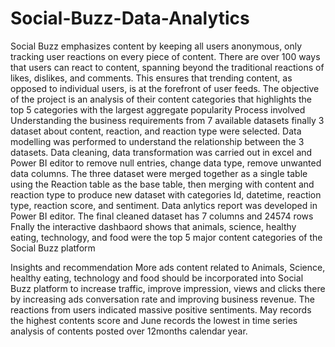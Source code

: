 # Social-Buzz-Data-Analytics
Social Buzz emphasizes content by keeping all users anonymous, only tracking user reactions on every piece of content.
There are over 100 ways that users can react to content, spanning beyond the traditional reactions of likes, dislikes, and comments.
This ensures that trending content, as opposed to individual users, is at the forefront of user feeds.
The objective of the project is an analysis of their content categories that highlights the top 5 categories with the largest aggregate popularity
Process involved 
Understanding the business requirements from 7 available datasets
finally 3 dataset about content, reaction, and reaction type were selected.
Data modelling was performed to understand the relationship between the 3 datasets.
Data cleaning, data transformation was carried out in excel and Power BI editor to remove null entries,  change data type, remove unwanted data columns.
The three dataset were merged together as a single table using the Reaction table as the base table, then merging with content and reaction type to produce new dataset with categories Id, datetime, reaction type, reaction score, and sentiment.
Data anlytics report was developed in Power BI editor.
The final cleaned dataset has 7 columns and 24574 rows
Fnally the interactive dashbaord shows that animals, science, healthy eating, technology, and food were the top 5 major content categories of the Social Buzz platform

Insights and recommendation
More ads content  related to Animals, Science, healthy eating, technology and food  should be incorporated  into Social Buzz platform to increase traffic, improve impression, views and clicks there by increasing ads conversation rate and improving business revenue.
The reactions from users indicated massive positive sentiments.
May records the highest contents score and  June records the lowest in time series analysis of contents posted over 12months calendar year.

